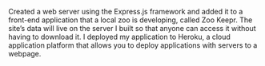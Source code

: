 Created a web server using the Express.js framework and added it to a front-end application that a local zoo is developing, called Zoo Keepr. The site’s data will live on the server I built so that anyone can access it without having to download it. I deployed my application to Heroku, a cloud application platform that allows you to deploy applications with servers to a webpage.